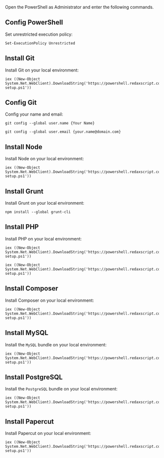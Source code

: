 Open the PowerShell as Administrator and enter the following commands.


Config PowerShell
-----------------

Set unrestricted execution policy:

```
Set-ExecutionPolicy Unrestricted
```


Install Git
-----------

Install Git on your local environment:

```
iex ((New-Object System.Net.WebClient).DownloadString('https://powershell.redaxscript.com/git-setup.ps1'))
```


Config Git
----------

Config your name and email:

```
git config --global user.name {Your Name}
```

```
git config --global user.email {your.name@domain.com}
```


Install Node
------------

Install Node on your local environment:

```
iex ((New-Object System.Net.WebClient).DownloadString('https://powershell.redaxscript.com/node-setup.ps1'))
```


Install Grunt
-------------

Install Grunt on your local environment:

```
npm install --global grunt-cli
```


Install PHP
-----------

Install PHP on your local environment:

```
iex ((New-Object System.Net.WebClient).DownloadString('https://powershell.redaxscript.com/runtime-setup.ps1'))
```

```
iex ((New-Object System.Net.WebClient).DownloadString('https://powershell.redaxscript.com/php-setup.ps1'))
```


Install Composer
----------------

Install Composer on your local environment:

```
iex ((New-Object System.Net.WebClient).DownloadString('https://powershell.redaxscript.com/composer-setup.ps1'))
```


Install MySQL
-------------

Install the `MySQL` bundle on your local environment:

```
iex ((New-Object System.Net.WebClient).DownloadString('https://powershell.redaxscript.com/mysql-setup.ps1'))
```


Install PostgreSQL
------------------

Install the `PostgreSQL` bundle on your local environment:

```
iex ((New-Object System.Net.WebClient).DownloadString('https://powershell.redaxscript.com/postgresql-setup.ps1'))
```


Install Papercut
----------------

Install Papercut on your local environment:

```
iex ((New-Object System.Net.WebClient).DownloadString('https://powershell.redaxscript.com/papercut-setup.ps1'))
```
